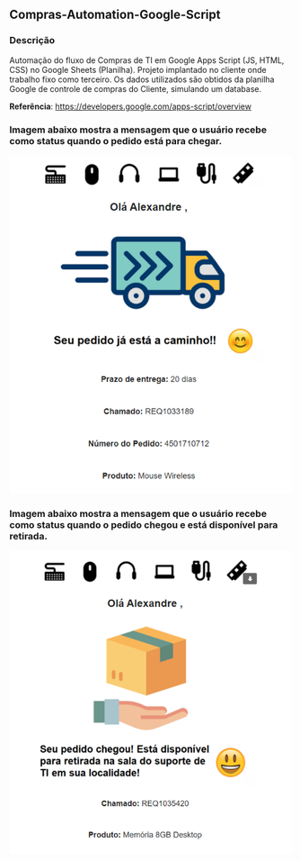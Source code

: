 ## Compras-Automation-Google-Script

### Descrição
Automação do fluxo de Compras de TI em Google Apps Script (JS, HTML, CSS) no Google Sheets (Planilha). Projeto implantado no cliente onde trabalho fixo como terceiro. Os dados utilizados são obtidos da planilha Google de controle de compras do Cliente, simulando um database.

**Referência**: https://developers.google.com/apps-script/overview

### Imagem abaixo mostra a mensagem que o usuário recebe como status quando o pedido está para chegar.

![alt text](https://github.com/rensilver/image-repo-github/blob/main/pedidochegando-pjt-adm-compras.PNG)

### Imagem abaixo mostra a mensagem que o usuário recebe como status quando o pedido chegou e está disponível para retirada.

![alt text](https://github.com/rensilver/image-repo-github/blob/main/pedidochegou-pjt-adm-compras.PNG)
